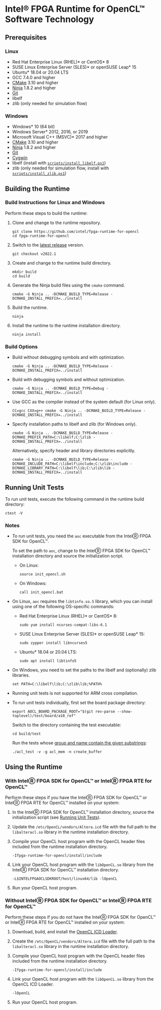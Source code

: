 # Intel® FPGA Runtime for OpenCL™ Software Technology

## Prerequisites

### Linux

-   Red Hat Enterprise Linux (RHEL)\* or CentOS\* 8
-   SUSE Linux Enterprise Server (SLES)\* or openSUSE Leap\* 15
-   Ubuntu\* 18.04 or 20.04 LTS
-   GCC 7.4.0 and higher
-   [CMake](https://cmake.org/) 3.10 and higher
-   [Ninja](https://ninja-build.org/) 1.8.2 and higher
-   [Git](https://git-scm.com/)
-   libelf
-   zlib (only needed for simulation flow)

### Windows

-   Windows\* 10 (64 bit)
-   Windows Server\* 2012, 2016, or 2019
-   Microsoft Visual C++ (MSVC)\* 2017 and higher
-   [CMake](https://cmake.org/) 3.10 and higher
-   [Ninja](https://ninja-build.org/) 1.8.2 and higher
-   [Git](https://git-scm.com/)
-   [Cygwin](https://cygwin.com/)
-   libelf (install with [`scripts/install_libelf.ps1`](https://github.com/intel/fpga-runtime-for-opencl/blob/main/scripts/install_libelf.ps1))
-   zlib (only needed for simulation flow, install with [`scripts/install_zlib.ps1`](https://github.com/intel/fpga-runtime-for-opencl/blob/main/scripts/install_zlib.ps1))

## Building the Runtime

### Build Instructions for Linux and Windows

Perform these steps to build the runtime:

1.  Clone and change to the runtime repository.

    ```
    git clone https://github.com/intel/fpga-runtime-for-opencl
    cd fpga-runtime-for-opencl
    ```

2.  Switch to the [latest release](https://github.com/intel/fpga-runtime-for-opencl/releases) version.

    ```
    git checkout v2022.1
    ```

3.  Create and change to the runtime build directory.

    ```
    mkdir build
    cd build
    ```

4.  Generate the Ninja build files using the `cmake` command.

    ```
    cmake -G Ninja .. -DCMAKE_BUILD_TYPE=Release -DCMAKE_INSTALL_PREFIX=../install
    ```

5.  Build the runtime.

    ```
    ninja
    ```

6.  Install the runtime to the runtime installation directory.

    ```
    ninja install
    ```


### Build Options

-   Build without debugging symbols and with optimization.

    ```
    cmake -G Ninja .. -DCMAKE_BUILD_TYPE=Release -DCMAKE_INSTALL_PREFIX=../install
    ```

-   Build with debugging symbols and without optimization.

    ```
    cmake -G Ninja .. -DCMAKE_BUILD_TYPE=Debug -DCMAKE_INSTALL_PREFIX=../install
    ```

-   Use GCC as the compiler instead of the system default (for Linux only).

    ```
    CC=gcc CXX=g++ cmake -G Ninja .. -DCMAKE_BUILD_TYPE=Release -DCMAKE_INSTALL_PREFIX=../install
    ```

-   Specify installation paths to libelf and zlib (for Windows only).

    ```
    cmake -G Ninja .. -DCMAKE_BUILD_TYPE=Release -DCMAKE_PREFIX_PATH=C:\libelf;C:\zlib -DCMAKE_INSTALL_PREFIX=../install
    ```

    Alternatively, specify header and library directories explicitly.

    ```
    cmake -G Ninja .. -DCMAKE_BUILD_TYPE=Release -DCMAKE_INCLUDE_PATH=C:\libelf\include;C:\zlib\include -DCMAKE_LIBRARY_PATH=C:\libelf\lib;C:\zlib\lib -DCMAKE_INSTALL_PREFIX=../install
    ```

## Running Unit Tests 

To run unit tests, execute the following command in the runtime build directory:

```
ctest -V
```

### Notes

-   To run unit tests, you need the `aoc` executable from the IntelⓇ FPGA SDK
    for OpenCL™.

    To set the path to `aoc`, change to the IntelⓇ FPGA SDK for OpenCL™
    installation directory and source the initialization script.

    -   On Linux:

        ```
        source init_opencl.sh
        ```

    -   On Windows:

        ```
        call init_opencl.bat
        ```

-   On Linux, `aoc` requires the `libtinfo.so.5` library, which you can install
    using one of the following OS-specific commands:

    -   Red Hat Enterprise Linux (RHEL)\* or CentOS\* 8:

        ```
        sudo yum install ncurses-compat-libs-6.1
        ```

    -   SUSE Linux Enterprise Server (SLES)\* or openSUSE Leap\* 15:

        ```
        sudo zypper install libncurses5
        ```

    -   Ubuntu\* 18.04 or 20.04 LTS:

        ```
        sudo apt install libtinfo5
        ```

-   On Windows, you need to set the paths to the libelf and (optionally) zlib libraries.

    ```
    set PATH=C:\libelf\lib;C:\zlib\lib;%PATH%
    ```

-   Running unit tests is not supported for ARM cross compilation.

-   To run unit tests individually, first set the board package directory:

    ```
    export AOCL_BOARD_PACKAGE_ROOT="$(git rev-parse --show-toplevel)/test/board/a10_ref"
    ```

    Switch to the directory containing the test executable:

    ```
    cd build/test
    ```

    Run the tests whose [group and name contain the given substrings](https://github.com/cpputest/cpputest/blob/master/README.md#command-line-switches):

    ```
    ./acl_test -v -g acl_mem -n create_buffer
    ```

## Using the Runtime

### With IntelⓇ FPGA SDK for OpenCL™ or IntelⓇ FPGA RTE for OpenCL™ 

Perform these steps if you have the IntelⓇ FPGA SDK for OpenCL™ or
IntelⓇ FPGA RTE for OpenCL™ installed on your system:

1.  In the IntelⓇ FPGA SDK for OpenCL™ installation directory, source
    the initialization script (see [Running Unit Tests](#running-unit-tests)).

2.  Update the `/etc/OpenCL/vendors/Altera.icd` file with the full path
    to the `libalteracl.so` library in the runtime installation directory.

3.  Compile your OpenCL host program with the OpenCL header files included from
    the runtime installation directory.

    ```
    -Ifpga-runtime-for-opencl/install/include
    ```

4.  Link your OpenCL host program with the `libOpenCL.so` library from the
    IntelⓇ FPGA SDK for OpenCL™ installation directory.

    ```
    -L$INTELFPGAOCLSDKROOT/host/linux64/lib -lOpenCL
    ```

5.  Run your OpenCL host program.

### Without IntelⓇ FPGA SDK for OpenCL™ or IntelⓇ FPGA RTE for OpenCL™

Perform these steps if you do not have the IntelⓇ FPGA SDK for OpenCL™
or IntelⓇ FPGA RTE for OpenCL™ installed on your system:

1.  Download, build, and install the
    [OpenCL ICD Loader](https://github.com/KhronosGroup/OpenCL-ICD-Loader).

2.  Create the `/etc/OpenCL/vendors/Altera.icd` file with the full path
    to the `libalteracl.so` library in the runtime installation directory.

3.  Compile your OpenCL host program with the OpenCL header files included from
    the runtime installation directory.

    ```
    -Ifpga-runtime-for-opencl/install/include
    ```

5.  Link your OpenCL host program with the `libOpenCL.so` library from the
    OpenCL ICD Loader.

    ```
    -lOpenCL
    ```

6.  Run your OpenCL host program.
